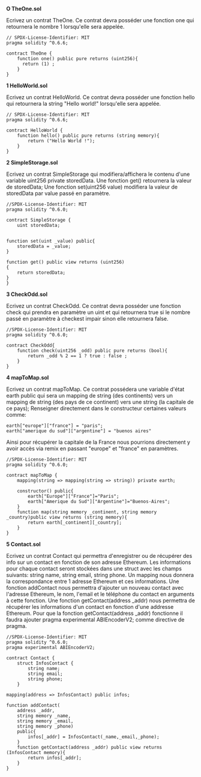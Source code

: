 **O TheOne.sol**

Ecrivez un contrat TheOne. Ce contrat devra posséder une fonction one qui retournera le nombre 1 lorsqu'elle sera appelée.

```
// SPDX-License-Identifier: MIT
pragma solidity ^0.6.6;

contract TheOne {
    function one() public pure returns (uint256){
      return (1) ;
    }
}
```
**1 HelloWorld.sol**

Ecrivez un contrat HelloWorld.
Ce contrat devra posséder une fonction hello qui retournera la string "Hello world!" lorsqu'elle sera appelée.

```
// SPDX-License-Identifier: MIT
pragma solidity ^0.6.6;

contract HelloWorld {
    function hello() public pure returns (string memory){
        return ("Hello World !");
    }
}
```

**2 SimpleStorage.sol**

Ecrivez un contrat SimpleStorage qui modifiera/affichera le contenu d'une variable uint256 private storedData.
Une fonction get() retournera la valeur de storedData; Une fonction set(uint256 value) modifiera la valeur de storedData par value passé en paramètre. 

```
//SPDX-License-Identifier: MIT
pragma solidity ^0.6.0;

contract SimpleStorage {
    uint storedData;
    
    
function set(uint _value) public{
    storedData = _value;
}

function get() public view returns (uint256)
{
    return storedData;
}
}
```
**3 CheckOdd.sol**

Ecrivez un contrat CheckOdd. Ce contrat devra posséder une fonction check qui prendra en paramètre un uint et qui retournera true si le nombre passé en paramètre à checkest impair sinon elle retournera false.
```
//SPDX-License-Identifier: MIT
pragma solidity ^0.6.0;

contract CheckOdd{
    function check(uint256 _odd) public pure returns (bool){
        return _odd % 2 == 1 ? true : false ;
    }
}
```
**4 mapToMap.sol**

Ecrivez un contrat mapToMap. Ce contrat possédera une variable d'état earth public qui sera un mapping de string (des continents) vers un mapping de string (des pays de ce continent) vers une string (la capitale de ce pays); Renseigner directement dans le constructeur certaines valeurs comme:
```
earth["europe"]["france"] = "paris";
earth["amerique du sud"]["argentine"] = "buenos aires"
```
Ainsi pour récupérer la capitale de la France nous pourrions directement y avoir accès via remix en passant "europe" et "france" en paramètres.

```
//SPDX-License-Identifier: MIT
pragma solidity ^0.6.0;

contract mapToMap {
    mapping(string => mapping(string => string)) private earth;

    constructor() public{
        earth["Europe"]["France"]="Paris";
        earth["Amerique du Sud"]["Argentine"]="Buenos-Aires";
    }
    function map(string memory _continent, string memory _country)public view returns (string memory){
        return earth[_continent][_country];
    }
}
```
**5 Contact.sol**

Ecrivez un contrat Contact qui permettra d'enregistrer ou de récupérer des info sur un contact en fonction de son adresse Ethereum. Les informations pour chaque contact seront stockées dans une struct avec les champs suivants: string name, string email, string phone.
Un mapping nous donnera la correspondance entre 1 adresse Ethereum et ces informations.
Une fonction addContact nous permettra d'ajouter un nouveau contact avec l'adresse Ethereum, le nom, l'email et le téléphone du contact en arguments à cette fonction.
Une fonction getContact(address _addr) nous permettra de récupérer les informations d'un contact en fonction d'une addresse Ethereum. Pour que la fonction getContact(address _addr) fonctionne il faudra ajouter pragma experimental ABIEncoderV2; comme directive de pragma.

```
//SPDX-License-Identifier: MIT
pragma solidity ^0.6.0;
pragma experimental ABIEncoderV2;

contract Contact {
    struct InfosContact {
        string name;
        string email;
        string phone;
    }

mapping(address => InfosContact) public infos;

function addContact(
    address _addr,
    string memory _name,
    string memory _email,
    string memory _phone)
    public{
        infos[_addr] = InfosContact(_name,_email,_phone);
    }
    function getContact(address _addr) public view returns (InfosContact memory){
        return infos[_addr];
    }
}
